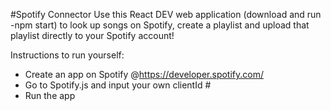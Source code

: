 #Spotify Connector
Use this React DEV web application (download and run -npm start) to look up songs on Spotify, create a playlist and upload that playlist directly to your Spotify account!

Instructions to run yourself: 
- Create an app on Spotify @https://developer.spotify.com/
- Go to Spotify.js and input your own clientId #
- Run the app

